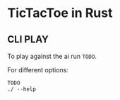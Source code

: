 # TicTacToe in Rust

## CLI PLAY

To play against the ai run `TODO`.

For different options:
```
TODO
./ --help
```